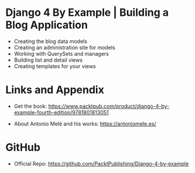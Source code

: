 # Django 4 By Example | Building a Blog Application

* Creating the blog data models
* Creating an administration site for models
* Working with QuerySets and managers
* Building list and detail views
* Creating templates for your views

Links and Appendix
========================================================

- Get the book: https://www.packtpub.com/product/django-4-by-example-fourth-edition/9781801813051

- About Antonio Melé and his works: https://antoniomele.es/

GitHub
========================================================

- Official Repo: https://github.com/PacktPublishing/Django-4-by-example
